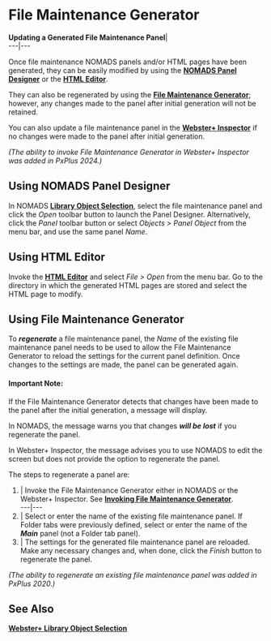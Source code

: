 # File Maintenance Generator

**Updating a Generated File Maintenance Panel**|   
---|---  
  
Once file maintenance NOMADS panels and/or HTML pages have been generated, they can be easily modified by using the **[NOMADS Panel Designer](../../Panel%20Designer/Introduction.md)** or the **[HTML Editor](../../../HTML%20Editor.md)**.

They can also be regenerated by using the **[File Maintenance Generator](Fmgen%20Introduction.md)**; however, any changes made to the panel after initial generation will not be retained.

You can also update a file maintenance panel in the **[Webster+ Inspector](../../../Webster/Inspector.htm#view_libs)** if no changes were made to the panel after initial generation.

_(The ability to invoke File Maintenance Generator in Webster+ Inspector was added in PxPlus 2024.)_

## Using NOMADS Panel Designer

In NOMADS **[Library Object Selection](../../NOMADS%20Development/Library%20Object%20Selection/Console%20and%20Object%20List.md)**, select the file maintenance panel and click the _Open_ toolbar button to launch the Panel Designer. Alternatively, click the _Panel_ toolbar button or select _Objects > Panel Object_ from the menu bar, and use the same panel _Name_.

## Using HTML Editor

Invoke the **[HTML Editor](../../../HTML%20Editor.md)** and select _File > Open_ from the menu bar. Go to the directory in which the generated HTML pages are stored and select the HTML page to modify.

## Using File Maintenance Generator

To **_regenerate_** a file maintenance panel, the _Name_ of the existing file maintenance panel needs to be used to allow the File Maintenance Generator to reload the settings for the current panel definition. Once changes to the settings are made, the panel can be generated again.

#### **Important Note:**  
If the File Maintenance Generator detects that changes have been made to the panel after the initial generation, a message will display.  
  
In NOMADS, the message warns you that changes **_will be lost_** if you regenerate the panel.  
  
In Webster+ Inspector, the message advises you to use NOMADS to edit the screen but does not provide the option to regenerate the panel.

The steps to regenerate a panel are:

1. |  Invoke the File Maintenance Generator either in NOMADS or the Webster+ Inspector. See **[Invoking File Maintenance Generator](Invoking%20Fmgen.md)**.  
---|---  
2. |  Select or enter the name of the existing file maintenance panel. If Folder tabs were previously defined, select or enter the name of the **_Main_** panel (not a Folder tab panel).  
3. |  The settings for the generated file maintenance panel are reloaded. Make any necessary changes and, when done, click the _Finish_ button to regenerate the panel.  
  
_(The ability to regenerate an existing file maintenance panel was added in PxPlus 2020.)_

## See Also

**[Webster+ Library Object Selection](../../../Webster/Inspector.htm#view_libs)**
